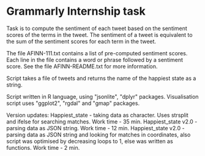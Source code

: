 # Grammarly Internship task 
Task is to compute the sentiment of each tweet based on the sentiment scores of the terms in the tweet. The sentiment of a tweet is equivalent to the sum of the sentiment scores for each term in the tweet.

The file AFINN-111.txt contains a list of pre-computed sentiment scores. Each line in the file contains a word or phrase followed by a sentiment score. See the file AFINN-README.txt for more information. 

Script  takes a file of tweets and returns the name of the happiest state as a string.

Script written in R language, using "jsonlite", "dplyr" packages.
Visualisation script uses "ggplot2", "rgdal" and "gmap" packages.

Version updates:
Happiest_state - taking data as character. Uses strsplit and ifelse for searching matches. Work time - 35 min.
Happiest_state v2.0 - parsing data as JSON string. Work time - 12 min.
Happiest_state v2.0 - parsing data as JSON string and looking for matches in coordinates, also script was optimised by decreasing loops to 1, else was written as functions. Work time - 2 min.

